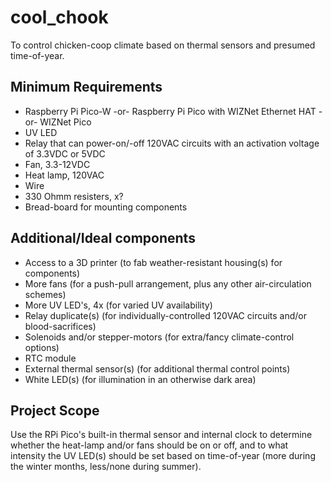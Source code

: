# cool_chook
To control chicken-coop climate based on thermal sensors and presumed time-of-year.


## Minimum Requirements
* Raspberry Pi Pico-W -or- Raspberry Pi Pico with WIZNet Ethernet HAT -or- WIZNet Pico
* UV LED
* Relay that can power-on/-off 120VAC circuits with an activation voltage of 3.3VDC or 5VDC
* Fan, 3.3-12VDC
* Heat lamp, 120VAC
* Wire
* 330 Ohmm resisters, x?
* Bread-board for mounting components

## Additional/Ideal components
* Access to a 3D printer (to fab weather-resistant housing(s) for components)
* More fans (for a push-pull arrangement, plus any other air-circulation schemes)
* More UV LED's, 4x (for varied UV availability)
* Relay duplicate(s) (for individually-controlled 120VAC circuits and/or blood-sacrifices)
* Solenoids and/or stepper-motors (for extra/fancy climate-control options)
* RTC module
* External thermal sensor(s) (for additional thermal control points)
* White LED(s) (for illumination in an otherwise dark area)

## Project Scope
Use the RPi Pico's built-in thermal sensor and internal clock to determine whether the heat-lamp and/or fans should be on or off, and to what intensity the UV LED(s) should be set based on time-of-year (more during the winter months, less/none during summer).
